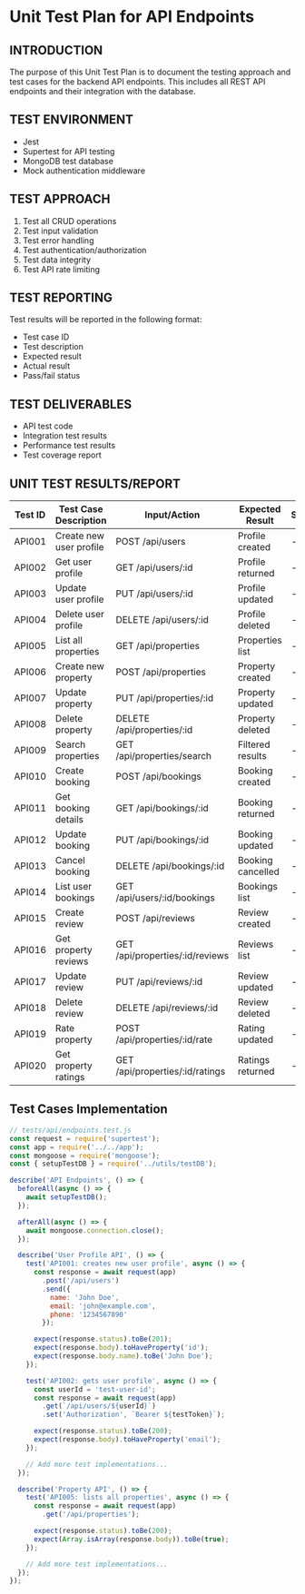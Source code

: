 # Unit Test Plan for API Endpoints

## INTRODUCTION
The purpose of this Unit Test Plan is to document the testing approach and test cases for the backend API endpoints.
This includes all REST API endpoints and their integration with the database.

## TEST ENVIRONMENT
- Jest
- Supertest for API testing
- MongoDB test database
- Mock authentication middleware

## TEST APPROACH
1. Test all CRUD operations
2. Test input validation
3. Test error handling
4. Test authentication/authorization
5. Test data integrity
6. Test API rate limiting

## TEST REPORTING
Test results will be reported in the following format:
- Test case ID
- Test description
- Expected result
- Actual result
- Pass/fail status

## TEST DELIVERABLES
- API test code
- Integration test results
- Performance test results
- Test coverage report

## UNIT TEST RESULTS/REPORT

| Test ID | Test Case Description | Input/Action | Expected Result | Status |
|---------|---------------------|--------------|-----------------|--------|
| API001 | Create new user profile | POST /api/users | Profile created | - |
| API002 | Get user profile | GET /api/users/:id | Profile returned | - |
| API003 | Update user profile | PUT /api/users/:id | Profile updated | - |
| API004 | Delete user profile | DELETE /api/users/:id | Profile deleted | - |
| API005 | List all properties | GET /api/properties | Properties list | - |
| API006 | Create new property | POST /api/properties | Property created | - |
| API007 | Update property | PUT /api/properties/:id | Property updated | - |
| API008 | Delete property | DELETE /api/properties/:id | Property deleted | - |
| API009 | Search properties | GET /api/properties/search | Filtered results | - |
| API010 | Create booking | POST /api/bookings | Booking created | - |
| API011 | Get booking details | GET /api/bookings/:id | Booking returned | - |
| API012 | Update booking | PUT /api/bookings/:id | Booking updated | - |
| API013 | Cancel booking | DELETE /api/bookings/:id | Booking cancelled | - |
| API014 | List user bookings | GET /api/users/:id/bookings | Bookings list | - |
| API015 | Create review | POST /api/reviews | Review created | - |
| API016 | Get property reviews | GET /api/properties/:id/reviews | Reviews list | - |
| API017 | Update review | PUT /api/reviews/:id | Review updated | - |
| API018 | Delete review | DELETE /api/reviews/:id | Review deleted | - |
| API019 | Rate property | POST /api/properties/:id/rate | Rating updated | - |
| API020 | Get property ratings | GET /api/properties/:id/ratings | Ratings returned | - |

## Test Cases Implementation

```javascript
// tests/api/endpoints.test.js
const request = require('supertest');
const app = require('../../app');
const mongoose = require('mongoose');
const { setupTestDB } = require('../utils/testDB');

describe('API Endpoints', () => {
  beforeAll(async () => {
    await setupTestDB();
  });

  afterAll(async () => {
    await mongoose.connection.close();
  });

  describe('User Profile API', () => {
    test('API001: creates new user profile', async () => {
      const response = await request(app)
        .post('/api/users')
        .send({
          name: 'John Doe',
          email: 'john@example.com',
          phone: '1234567890'
        });

      expect(response.status).toBe(201);
      expect(response.body).toHaveProperty('id');
      expect(response.body.name).toBe('John Doe');
    });

    test('API002: gets user profile', async () => {
      const userId = 'test-user-id';
      const response = await request(app)
        .get(`/api/users/${userId}`)
        .set('Authorization', `Bearer ${testToken}`);

      expect(response.status).toBe(200);
      expect(response.body).toHaveProperty('email');
    });

    // Add more test implementations...
  });

  describe('Property API', () => {
    test('API005: lists all properties', async () => {
      const response = await request(app)
        .get('/api/properties');

      expect(response.status).toBe(200);
      expect(Array.isArray(response.body)).toBe(true);
    });

    // Add more test implementations...
  });
}); 